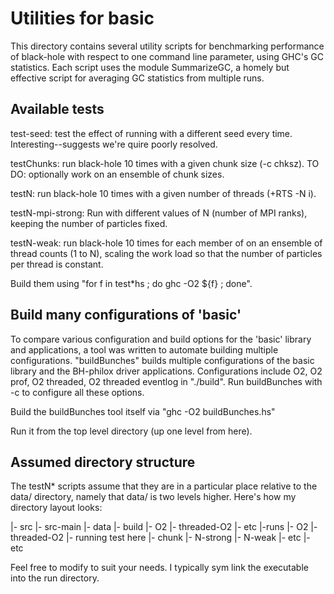 Utilities for basic
===========================

This directory contains several utility scripts for benchmarking performance of black-hole with respect to one command line parameter, using GHC's GC statistics. Each script uses the module SummarizeGC, a homely but effective script for averaging GC statistics from multiple runs.

Available tests
---------------
test-seed: test the effect of running with a different seed every time. Interesting--suggests we're quire poorly resolved.

testChunks: run black-hole 10 times with a given chunk size (-c chksz). TO DO: optionally work on an ensemble of chunk sizes.

testN: run black-hole 10 times with a given number of threads (+RTS -N i).

testN-mpi-strong: Run with different values of N (number of MPI ranks), keeping the number of particles fixed.

testN-weak: run black-hole 10 times for each member of on an ensemble of thread counts (1 to N), scaling the work load so that the number of particles per thread is constant.

Build them using "for f in test*hs ; do ghc -O2 ${f} ; done".

Build many configurations of 'basic'
------------------------------------

To compare various configuration and build options for the 'basic' library and applications, a tool was written to automate building multiple configurations. "buildBunches" builds multiple configurations of the basic library and the BH-philox driver applications. Configurations include O2, O2 prof, O2 threaded, O2 threaded eventlog in "./build".
Run buildBunches with -c to configure all these options.

Build the buildBunches tool itself via "ghc -O2 buildBunches.hs"

Run it from the top level directory (up one level from here).

Assumed directory structure
---------------------------
The testN* scripts assume that they are in a particular place relative to the data/ directory, namely that data/  is two levels higher. Here's how my directory layout looks:

|- src
|- src-main
|- data
|- build
    |- O2
    |- threaded-O2
    |- etc
|-runs
    |- O2
    |- threaded-O2
         |- running test<blah> here
              |- chunk
              |- N-strong
              |- N-weak
    |- etc
|- etc

Feel free to modify to suit your needs. I typically sym link the executable into the run directory.

